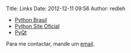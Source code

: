 Title: Links
Date:   2012-12-11 09:56
Author:   redleh

-   [Python Brasil](www.python.org.br)
-   [Python Site Oficial](http://www.python.org)
-   [PyQt](http://www.riverbankcomputing.co.uk)

Para me contactar, mande um [email](helder@linuxmail.org).

